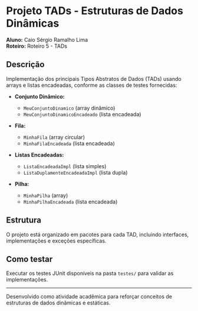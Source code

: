 # Projeto TADs - Estruturas de Dados Dinâmicas

**Aluno:** Caio Sérgio Ramalho Lima  
**Roteiro:** Roteiro 5 - TADs  

## Descrição

Implementação dos principais Tipos Abstratos de Dados (TADs) usando arrays e listas encadeadas, conforme as classes de testes fornecidas:

- **Conjunto Dinâmico:**  
  - `MeuConjuntoDinamico` (array dinâmico)  
  - `MeuConjuntoDinamicoEncadeado` (lista encadeada)  

- **Fila:**  
  - `MinhaFila` (array circular)  
  - `MinhaFilaEncadeada` (lista encadeada)  

- **Listas Encadeadas:**  
  - `ListaEncadeadaImpl` (lista simples)  
  - `ListaDuplamenteEncadeadaImpl` (lista dupla)  

- **Pilha:**  
  - `MinhaPilha` (array)  
  - `MinhaPilhaEncadeada` (lista encadeada)  

## Estrutura

O projeto está organizado em pacotes para cada TAD, incluindo interfaces, implementações e exceções específicas.

## Como testar

Executar os testes JUnit disponíveis na pasta `testes/` para validar as implementações.

---

Desenvolvido como atividade acadêmica para reforçar conceitos de estruturas de dados dinâmicas e estáticas.
